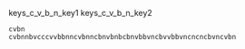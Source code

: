keys_c_v_b_n_key1
keys_c_v_b_n_key2



```practicetyping
cvbn
cvbnnbvcccvvbbnncvbnncbnvbnbcbnvbbvncbvvbbvncncncbvncvbn
```